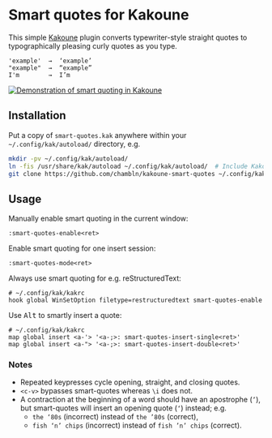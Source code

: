 # Smart quotes for Kakoune

This simple [Kakoune](https://kakoune.org) plugin converts
typewriter-style straight quotes to typographically pleasing curly
quotes as you type.

    'example'  →  ‘example’
    "example"  →  “example”
    I'm        →  I’m

[![Demonstration of smart quoting in
Kakoune](https://asciinema.org/a/GbokpvZb5accDhJI7cXNEb3Gb.svg)](https://asciinema.org/a/GbokpvZb5accDhJI7cXNEb3Gb)

## Installation

Put a copy of `smart-quotes.kak` anywhere within your
`~/.config/kak/autoload/` directory, e.g.

``` bash
mkdir -pv ~/.config/kak/autoload/
ln -fis /usr/share/kak/autoload ~/.config/kak/autoload/  # Include Kakoune’s defaults
git clone https://github.com/chambln/kakoune-smart-quotes ~/.config/kak/autoload/kakoune-smart-quotes
```

## Usage

Manually enable smart quoting in the current window:

    :smart-quotes-enable<ret>

Enable smart quoting for one insert session:

    :smart-quotes-mode<ret>

Always use smart quoting for e.g. reStructuredText:

    # ~/.config/kak/kakrc
    hook global WinSetOption filetype=restructuredtext smart-quotes-enable

Use <kbd>Alt</kbd> to smartly insert a quote:

    # ~/.config/kak/kakrc
    map global insert <a-'> '<a-;>: smart-quotes-insert-single<ret>'
    map global insert <a-"> '<a-;>: smart-quotes-insert-double<ret>'

### Notes

  - Repeated keypresses cycle opening, straight, and closing quotes.
  - `<c-v>` bypasses smart-quotes whereas `\i` does not.
  - A contraction at the beginning of a word should have an apostrophe
    (`’`), but smart-quotes will insert an opening quote (`‘`) instead;
    e.g.
      - `the ‘80s` (incorrect) instead of `the ’80s` (correct),
      - `fish ‘n’ chips` (incorrect) instead of `fish ’n’ chips`
        (correct).
